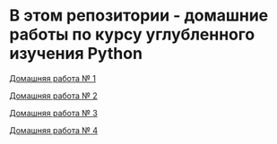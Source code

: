 # В этом репозитории - домашние работы по курсу углубленного изучения Python

[Домашняя работа № 1](https://github.com/MikhailAkulov/intoTheDepthsOfPython/tree/main/pythonHomeWork_1)

[Домашняя работа № 2](https://github.com/MikhailAkulov/intoTheDepthsOfPython/tree/main/pythonHomeWork_2)

[Домашняя работа № 3](https://github.com/MikhailAkulov/intoTheDepthsOfPython/tree/main/pythonHomeWork_3)

[Домашняя работа № 4](https://github.com/MikhailAkulov/intoTheDepthsOfPython/tree/main/pythonHomeWork_4)